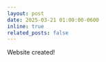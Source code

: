 ```yaml
---
layout: post
date: 2025-03-21 01:00:00-0600
inline: true
related_posts: false
---
```


Website created!
